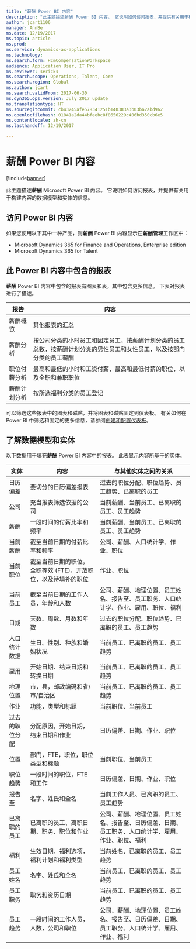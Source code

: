 ```yaml
---
title: "薪酬 Power BI 内容"
description: "此主题描述薪酬 Power BI 内容。 它说明如何访问报表，并提供有关用于构建内容的数据模型和实体的信息。"
author: jcart1106
manager: AnnBe
ms.date: 12/19/2017
ms.topic: article
ms.prod: 
ms.service: dynamics-ax-applications
ms.technology: 
ms.search.form: HcmCompensationWorkspace
audience: Application User, IT Pro
ms.reviewer: sericks
ms.search.scope: Operations, Talent, Core
ms.search.region: Global
ms.author: jcart
ms.search.validFrom: 2017-06-30
ms.dyn365.ops.version: July 2017 update
ms.translationtype: HT
ms.sourcegitcommit: cb43245afe578341251b140383a3b03ba2abd962
ms.openlocfilehash: 01841a2da44bfeebc8f8656229c406bd350cb6e5
ms.contentlocale: zh-cn
ms.lasthandoff: 12/19/2017

---
```


# <a name="compensation-power-bi-content"></a>薪酬 Power BI 内容

[!include[banner](../includes/banner.md)]

此主题描述**薪酬** Microsoft Power BI 内容。 它说明如何访问报表，并提供有关用于构建内容的数据模型和实体的信息。

## <a name="accessing-the-power-bi-content"></a>访问 Power BI 内容
如果您使用以下其中一种产品，则**薪酬** Power BI 内容显示在**薪酬管理**工作区中：

- Microsoft Dynamics 365 for Finance and Operations, Enterprise edition
- Microsoft Dynamics 365 for Talent

## <a name="reports-that-are-included-in-the-power-bi-content"></a>此 Power BI 内容中包含的报表
**薪酬** Power BI 内容中包含的报表有图表和表，其中包含更多信息。 下表对报表进行了描述。

| 报告                     | 内容 |
|----------------------------|----------|
| 薪酬概览      | 其他报表的汇总 |
| 薪酬分析      | 按公司分类的小时员工和固定员工，按薪酬计划分类的员工总数，按薪酬计划分类的男性员工和女性员工，以及按部门分类的员工薪酬 |
| 职位付薪分析      | 最高和最低的小时和工资付薪，最高和最低付薪的职位，以及全职和兼职职位 |
| 薪酬计划分析 | 按所选福利分类的员工登记 |

可以筛选这些报表中的图表和磁贴，并将图表和磁贴固定到仪表板。 有关如何在 Power BI 中筛选和固定的更多信息，请参阅[创建和配置仪表板](https://powerbi.microsoft.com/en-us/guided-learning/powerbi-learning-4-2-create-configure-dashboards)。


## <a name="understanding-the-data-model-and-entities"></a>了解数据模型和实体
以下数据用于填充**薪酬** Power BI 内容中的报表。 此表显示内容所基于的实体。

| 实体                   | 内容                                                                                                   | 与其他实体之间的关系 |
|--------------------------|------------------------------------------------------------------------------------------------------------|-----------------------------------|
| 日历偏差          | 要切分的日历偏差报表                                                                          | 过去的职位分配、职位趋势、员工趋势、已离职的员工 |
| 公司                  | 充当报表筛选依据的公司                                                                             | 当前薪酬、当前员工、已离职的员工、员工趋势 |
| 薪酬             | 一段时间的付薪比率和频率                                                                           | 当前薪酬、当前员工、已离职的员工、员工趋势 |
| 当前薪酬     | 截至当前日期的付薪比率和频率                                                              | 公司、薪酬、人口统计学、作业、职位 |
| 当前职位         | 截至当前日期的职位，全职等效 (FTE)，开放职位，以及待填补的职位 | 作业、职位 |
| 当前员工         | 截至当前日期的工作人员，年龄和人数                                                         | 公司、薪酬、地理位置、员工姓名、报告至、员工职务、人口统计学、作业、雇用、职位、福利 |
| 日期                     | 天数、周数、月数和年数                                                                             | 过去的职位分配、职位趋势、已离职的员工、员工趋势 |
| 人口统计数据             | 生日、性别、种族和婚姻状况                                                   | 当前员工、已离职的员工、员工趋势 |
| 雇用               | 开始日期、结束日期和转换日期                                                                  | 当前员工、已离职的员工、员工趋势 |
| 地理位置      | 市，县，邮政编码和省/市/自治区                                                           | 当前员工、已离职的员工、员工趋势 |
| 作业                      | 功能，类型和标题                                                                                  | 当前职位、当前员工 |
| 过去的职位分配 | 分配原因，开始日期，结束日期和作业                                                           | 日历偏差、日期、作业、职位 |
| 位置                 | 部门，FTE，职位，职位类型和标题                                                        | 当前职位、当前员工 |
| 职位趋势           | 一段时间的职位，FTE 和工作                                                                          | 日历偏差、日期、作业、职位 |
| 报告至               | 名字、姓氏和全名                                                                       | 当前工作人员、已离职的员工、员工趋势 |
| 已离职的员工      | 已离职的员工、离职日期、职务、职位和作业                                             | 公司、薪酬、地理位置、员工姓名、报告至、日历偏差、日期、员工职务、人口统计学、雇用、作业、职位、福利 |
| 福利                 | 生效日期，福利选项，福利计划和福利类型                                             | 当前姓名、已离职的员工、员工趋势 |
| 员工姓名            | 名字、姓氏和全名                                                                       | 当前员工、已离职的员工、员工趋势 |
| 员工职务           | 职务和资历日期                                                                                   | 当前员工、已离职的员工、员工趋势 |
| 员工趋势           | 一段时间的工作人员，人数，公司和职位                                                        | 公司、薪酬、地理位置、员工姓名、报告至、日历偏差、日期、员工职务、人口统计学、雇用、作业、福利 |



